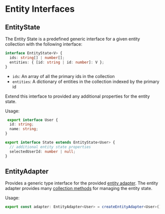 # Entity Interfaces

## EntityState<T>

The Entity State is a predefined generic interface for a given entity collection with the following interface:

```ts
interface EntityState<V> {
  ids: string[] | number[];
  entities: { [id: string | id: number]: V };
}
```

* `ids`: An array of all the primary ids in the collection
* `entities`: A dictionary of entities in the collection indexed by the primary id

Extend this interface to provided any additional properties for the entity state.

Usage:

```ts
 export interface User {
  id: string;
  name: string;
}

export interface State extends EntityState<User> {
  // additional entity state properties
  selectedUserId: number | null;
}
```

## EntityAdapter<T>

Provides a generic type interface for the provided [entity adapter](./adapter.md#createentityadapter). The entity adapter provides many [collection methods](./adapter.md#adapter-collection-methods) for managing the entity state.

Usage:

```ts
export const adapter: EntityAdapter<User> = createEntityAdapter<User>();
```
